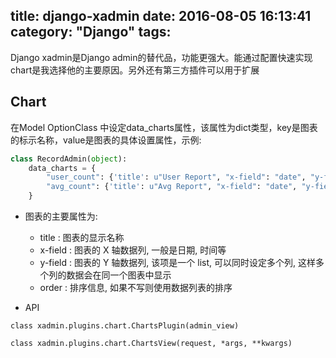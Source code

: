 title: django-xadmin
date: 2016-08-05 16:13:41
category: "Django"
tags:
---


Django xadmin是Django admin的替代品，功能更强大。能通过配置快速实现chart是我选择他的主要原因。另外还有第三方插件可以用于扩展

<!-- more -->


## Chart
在Model OptionClass 中设定data_charts属性，该属性为dict类型，key是图表的标示名称，value是图表的具体设置属性，示例:
``` python
class RecordAdmin(object):
    data_charts = {
        "user_count": {'title': u"User Report", "x-field": "date", "y-field": ("user_count", "view_count"), "order": ('date',)},
        "avg_count": {'title': u"Avg Report", "x-field": "date", "y-field": ('avg_count',), "order": ('date',)}
    }
```

* 图表的主要属性为:
    * title : 图表的显示名称
    * x-field : 图表的 X 轴数据列, 一般是日期, 时间等
    * y-field : 图表的 Y 轴数据列, 该项是一个 list, 可以同时设定多个列, 这样多个列的数据会在同一个图表中显示
    * order : 排序信息, 如果不写则使用数据列表的排序

* API
```
class xadmin.plugins.chart.ChartsPlugin(admin_view)

class xadmin.plugins.chart.ChartsView(request, *args, **kwargs)
```
